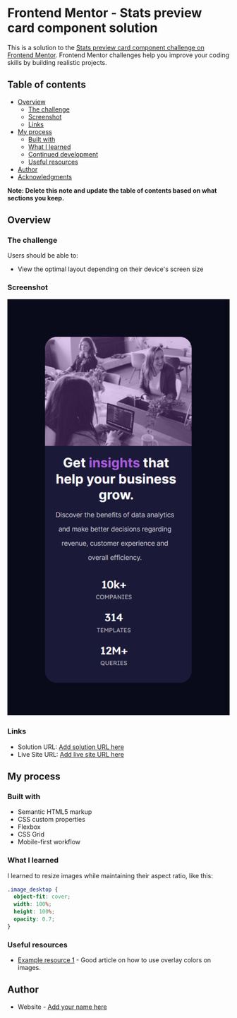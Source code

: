 # Frontend Mentor - Stats preview card component solution

This is a solution to the [Stats preview card component challenge on Frontend Mentor](https://www.frontendmentor.io/challenges/stats-preview-card-component-8JqbgoU62). Frontend Mentor challenges help you improve your coding skills by building realistic projects. 

## Table of contents

- [Overview](#overview)
  - [The challenge](#the-challenge)
  - [Screenshot](#screenshot)
  - [Links](#links)
- [My process](#my-process)
  - [Built with](#built-with)
  - [What I learned](#what-i-learned)
  - [Continued development](#continued-development)
  - [Useful resources](#useful-resources)
- [Author](#author)
- [Acknowledgments](#acknowledgments)

**Note: Delete this note and update the table of contents based on what sections you keep.**

## Overview

### The challenge

Users should be able to:

- View the optimal layout depending on their device's screen size

### Screenshot

![Solution](./screenshots/screenshot375.png)

### Links

- Solution URL: [Add solution URL here](https://your-solution-url.com)
- Live Site URL: [Add live site URL here](https://your-live-site-url.com)

## My process

### Built with

- Semantic HTML5 markup
- CSS custom properties
- Flexbox
- CSS Grid
- Mobile-first workflow


### What I learned

I learned to resize images while maintaining their aspect ratio, like this:

```css
.image_desktop {
  object-fit: cover;
  width: 100%;
  height: 100%;
  opacity: 0.7;
}
```

### Useful resources

- [Example resource 1](https://dev.to/ellen_dev/two-ways-to-achieve-an-image-colour-overlay-with-css-eio) - Good article on how to use overlay colors on images.

## Author

- Website - [Add your name here](https://github.com/sami-peltonen)


